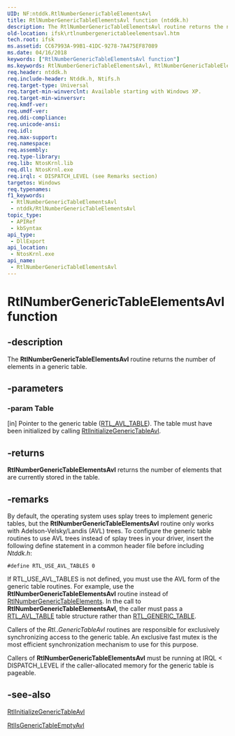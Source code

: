 ```yaml
---
UID: NF:ntddk.RtlNumberGenericTableElementsAvl
title: RtlNumberGenericTableElementsAvl function (ntddk.h)
description: The RtlNumberGenericTableElementsAvl routine returns the number of elements in a generic table.
old-location: ifsk\rtlnumbergenerictableelementsavl.htm
tech.root: ifsk
ms.assetid: CC67993A-99B1-41DC-9278-7A475EF87089
ms.date: 04/16/2018
keywords: ["RtlNumberGenericTableElementsAvl function"]
ms.keywords: RtlNumberGenericTableElementsAvl, RtlNumberGenericTableElementsAvl routine [Installable File System Drivers], ifsk.rtlnumbergenerictableelementsavl, ntddk/RtlNumberGenericTableElementsAvl
req.header: ntddk.h
req.include-header: Ntddk.h, Ntifs.h
req.target-type: Universal
req.target-min-winverclnt: Available starting with Windows XP.
req.target-min-winversvr: 
req.kmdf-ver: 
req.umdf-ver: 
req.ddi-compliance: 
req.unicode-ansi: 
req.idl: 
req.max-support: 
req.namespace: 
req.assembly: 
req.type-library: 
req.lib: NtosKrnl.lib
req.dll: NtosKrnl.exe
req.irql: < DISPATCH_LEVEL (see Remarks section)
targetos: Windows
req.typenames: 
f1_keywords:
 - RtlNumberGenericTableElementsAvl
 - ntddk/RtlNumberGenericTableElementsAvl
topic_type:
 - APIRef
 - kbSyntax
api_type:
 - DllExport
api_location:
 - NtosKrnl.exe
api_name:
 - RtlNumberGenericTableElementsAvl
---
```


# RtlNumberGenericTableElementsAvl function


## -description

The <b>RtlNumberGenericTableElementsAvl</b> routine returns the number of elements in a generic table.

## -parameters

### -param Table 

[in]
Pointer to the generic table (<a href="/windows-hardware/drivers/ddi/ntddk/ns-ntddk-_rtl_avl_table">RTL_AVL_TABLE</a>). The table must have been initialized by calling <a href="/windows-hardware/drivers/ddi/ntddk/nf-ntddk-rtlinitializegenerictableavl">RtlInitializeGenericTableAvl</a>.

## -returns

<b>RtlNumberGenericTableElementsAvl</b> returns the number of elements that are currently stored in the table.

## -remarks

By default, the operating system uses splay trees to implement generic tables, but the <b>RtlNumberGenericTableElementsAvl</b> routine only works with Adelson-Velsky/Landis (AVL) trees. To configure the generic table routines to use AVL trees instead of splay trees in your driver, insert the following define statement in a common header file before including <i>Ntddk.h</i>:

`#define RTL_USE_AVL_TABLES 0`

If RTL_USE_AVL_TABLES is not defined, you must use the AVL form of the generic table routines. For example, use the <b>RtlNumberGenericTableElementsAvl</b> routine instead of <a href="/windows-hardware/drivers/ddi/ntddk/nf-ntddk-rtlnumbergenerictableelements">RtlNumberGenericTableElements</a>. In the call to <b>RtlNumberGenericTableElementsAvl</b>, the caller must pass a <a href="/windows-hardware/drivers/ddi/ntddk/ns-ntddk-_rtl_avl_table">RTL_AVL_TABLE</a> table structure rather than <a href="/windows-hardware/drivers/ddi/ntddk/ns-ntddk-_rtl_generic_table">RTL_GENERIC_TABLE</a>.

Callers of the<i> Rtl..GenericTableAvl</i> routines are responsible for exclusively synchronizing access to the generic table. An exclusive fast mutex is the most efficient synchronization mechanism to use for this purpose. 

Callers of <b>RtlNumberGenericTableElementsAvl</b> must be running at IRQL < DISPATCH_LEVEL if the caller-allocated memory for the generic table is pageable.

## -see-also

<a href="/windows-hardware/drivers/ddi/ntddk/nf-ntddk-rtlinitializegenerictableavl">RtlInitializeGenericTableAvl</a>



<a href="/windows-hardware/drivers/ddi/ntddk/nf-ntddk-rtlisgenerictableemptyavl">RtlIsGenericTableEmptyAvl</a>